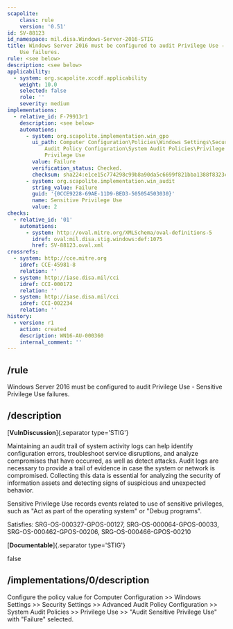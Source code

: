 ```yaml
---
scapolite:
    class: rule
    version: '0.51'
id: SV-88123
id_namespace: mil.disa.Windows-Server-2016-STIG
title: Windows Server 2016 must be configured to audit Privilege Use - Sensitive Privilege
    Use failures.
rule: <see below>
description: <see below>
applicability:
  - system: org.scapolite.xccdf.applicability
    weight: 10.0
    selected: false
    role: ''
    severity: medium
implementations:
  - relative_id: F-79913r1
    description: <see below>
    automations:
      - system: org.scapolite.implementation.win_gpo
        ui_path: Computer Configuration\Policies\Windows Settings\Security Settings\Advanced
            Audit Policy Configuration\System Audit Policies\Privilege Use\Audit Sensitive
            Privilege Use
        value: Failure
        verification_status: Checked.
        checksum: sha224:e1ce15c774298c99b8a90da5c6699f821bba1388f8323c8ead353243
      - system: org.scapolite.implementation.win_audit
        string_value: Failure
        guid: '{0CCE9228-69AE-11D9-BED3-505054503030}'
        name: Sensitive Privilege Use
        value: 2
checks:
  - relative_id: '01'
    automations:
      - system: http://oval.mitre.org/XMLSchema/oval-definitions-5
        idref: oval:mil.disa.stig.windows:def:1075
        href: SV-88123.oval.xml
crossrefs:
  - system: http://cce.mitre.org
    idref: CCE-45981-8
    relation: ''
  - system: http://iase.disa.mil/cci
    idref: CCI-000172
    relation: ''
  - system: http://iase.disa.mil/cci
    idref: CCI-002234
    relation: ''
history:
  - version: r1
    action: created
    description: WN16-AU-000360
    internal_comment: ''
---
```



## /rule

Windows Server 2016 must be configured to audit Privilege Use - Sensitive Privilege Use failures.

## /description

[**VulnDiscussion**]{.separator type='STIG'}

Maintaining an audit trail of system activity logs can help identify configuration errors, troubleshoot service disruptions, and analyze compromises that have occurred, as well as detect attacks. Audit logs are necessary to provide a trail of evidence in case the system or network is compromised. Collecting this data is essential for analyzing the security of information assets and detecting signs of suspicious and unexpected behavior.

Sensitive Privilege Use records events related to use of sensitive privileges, such as "Act as part of the operating system" or "Debug programs".

Satisfies: SRG-OS-000327-GPOS-00127, SRG-OS-000064-GPOS-00033, SRG-OS-000462-GPOS-00206, SRG-OS-000466-GPOS-00210

[**Documentable**]{.separator type='STIG'}

false

## /implementations/0/description

Configure the policy value for Computer Configuration >> Windows Settings >> Security Settings >> Advanced Audit Policy Configuration >> System Audit Policies >> Privilege Use >> "Audit Sensitive Privilege Use" with "Failure" selected.
